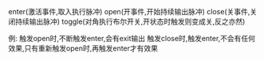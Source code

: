 enter(激活事件,取入执行脉冲)
open(开事件,开始持续输出脉冲)
close(关事件,关闭持续输出脉冲)
toggle(对角执行布尔开关,开状态时触发则变成关,反之亦然)

例:
触发open时,不断触发enter,会有exit输出
触发close时,触发enter,不会有任何效果,只有重新触发open时,再触发enter才有效果
